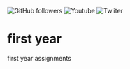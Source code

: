 ![GitHub followers](https://img.shields.io/github/followers/AYUSHIGEORGE?style=social)
![Youtube](https://img.shields.io/youtube/channel/subscribers/UCI0sT7LYEAJJF2_BI5HpznQ?label=AYUSHI%20GEORGE&style=social)
![Twiiter](https://img.shields.io/twitter/follow/ayushigeorge31?style=social) 

# first year
first year assignments
